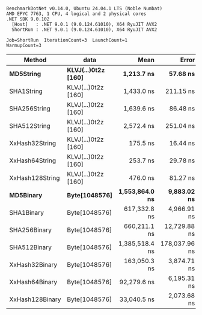 ```

BenchmarkDotNet v0.14.0, Ubuntu 24.04.1 LTS (Noble Numbat)
AMD EPYC 7763, 1 CPU, 4 logical and 2 physical cores
.NET SDK 9.0.102
  [Host]   : .NET 9.0.1 (9.0.124.61010), X64 RyuJIT AVX2
  ShortRun : .NET 9.0.1 (9.0.124.61010), X64 RyuJIT AVX2

Job=ShortRun  IterationCount=3  LaunchCount=1  
WarmupCount=3  

```
| Method          | data                | Mean           | Error         | StdDev      | Min            | Max            | Gen0   | Allocated |
|---------------- |-------------------- |---------------:|--------------:|------------:|---------------:|---------------:|-------:|----------:|
| **MD5String**       | **KLVJ(...)0t2z [160]** |     **1,213.7 ns** |      **57.68 ns** |     **3.16 ns** |     **1,210.6 ns** |     **1,216.9 ns** | **0.0668** |    **1128 B** |
| SHA1String      | KLVJ(...)0t2z [160] |     1,433.0 ns |     211.15 ns |    11.57 ns |     1,420.8 ns |     1,443.8 ns | 0.0839 |    1416 B |
| SHA256String    | KLVJ(...)0t2z [160] |     1,639.6 ns |      86.48 ns |     4.74 ns |     1,636.7 ns |     1,645.1 ns | 0.1106 |    1856 B |
| SHA512String    | KLVJ(...)0t2z [160] |     2,572.4 ns |     251.04 ns |    13.76 ns |     2,556.6 ns |     2,582.1 ns | 0.1907 |    3240 B |
| XxHash32String  | KLVJ(...)0t2z [160] |       175.5 ns |      16.44 ns |     0.90 ns |       174.6 ns |       176.4 ns | 0.0348 |     584 B |
| XxHash64String  | KLVJ(...)0t2z [160] |       253.7 ns |      29.78 ns |     1.63 ns |       251.8 ns |       254.8 ns | 0.0434 |     728 B |
| XxHash128String | KLVJ(...)0t2z [160] |       476.0 ns |      81.27 ns |     4.45 ns |       472.8 ns |       481.1 ns | 0.0668 |    1128 B |
| **MD5Binary**       | **Byte[1048576]**       | **1,553,864.0 ns** |   **9,883.02 ns** |   **541.72 ns** | **1,553,398.8 ns** | **1,554,458.7 ns** |      **-** |      **41 B** |
| SHA1Binary      | Byte[1048576]       |   617,332.8 ns |   4,966.91 ns |   272.25 ns |   617,132.8 ns |   617,642.9 ns |      - |      49 B |
| SHA256Binary    | Byte[1048576]       |   660,211.1 ns |  12,729.88 ns |   697.77 ns |   659,410.5 ns |   660,689.5 ns |      - |      57 B |
| SHA512Binary    | Byte[1048576]       | 1,385,518.4 ns | 178,037.96 ns | 9,758.86 ns | 1,379,289.8 ns | 1,396,765.3 ns |      - |      89 B |
| XxHash32Binary  | Byte[1048576]       |   163,050.3 ns |   3,874.71 ns |   212.39 ns |   162,926.8 ns |   163,295.5 ns |      - |      32 B |
| XxHash64Binary  | Byte[1048576]       |    92,279.6 ns |   6,195.31 ns |   339.59 ns |    92,048.0 ns |    92,669.4 ns |      - |      32 B |
| XxHash128Binary | Byte[1048576]       |    33,040.5 ns |   2,073.68 ns |   113.67 ns |    32,952.6 ns |    33,168.9 ns |      - |      40 B |
